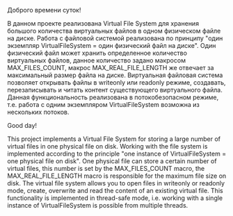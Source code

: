 Доброго времени суток!

В данном проекте реализована Virtual File System для хранения большого количества виртуальных файлов в одном физическом файле на диске.
Работа с файловой системой реализована по принципу "один экземпляр VirtualFileSystem = один физический файл на диске".
Один физический файл может хранить определенное количество виртуальных файлов, данное количество задано макросом MAX_FILES_COUNT, макрос MAX_REAL_FILE_LENGTH же отвечает за максимальный размер файла на диске.
Виртуальная файловая система позволяет открывать файлы в writeonly или readonly режиме, создавать, перезаписывать и читать контент существующего виртуального файла.
Данная функциональность реализована в потокобезопасном режиме, т.е. работа с одним экземпляром VirtualFileSystem возможна из нескольких потоков.

Good day!

This project implements a Virtual File System for storing a large number of virtual files in one physical file on disk.
Working with the file system is implemented according to the principle "one instance of VirtualFileSystem = one physical file on disk".
One physical file can store a certain number of virtual files, this number is set by the MAX_FILES_COUNT macro, the MAX_REAL_FILE_LENGTH macro is responsible for the maximum file size on disk.
The virtual file system allows you to open files in writeonly or readonly mode, create, overwrite and read the content of an existing virtual file.
This functionality is implemented in thread-safe mode, i.e. working with a single instance of VirtualFileSystem is possible from multiple threads.
